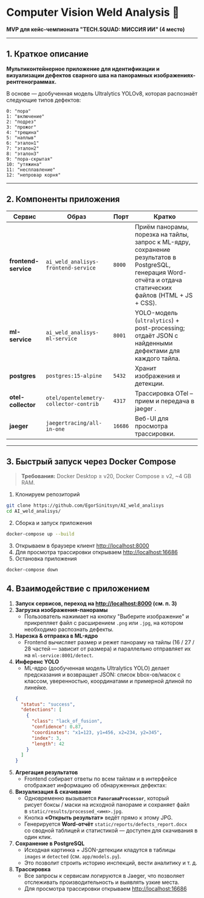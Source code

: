 # Computer Vision Weld Analysis 🚀  

**MVP для кейс-чемпионата "TECH.SQUAD: МИССИЯ ИИ" (4 место)**

---

## 1. Краткое описание

**Мультиконтейнерное приложение для идентификации и визуализации дефектов сварного шва на панорамных изображениях-рентгенограммах.**

В основе — дообученная модель Ultralytics YOLOv8, которая распознаёт следующие типов дефектов:

    0: "пора"
    1: "включение"
    2: "подрез"
    3: "прожог"
    4: "трещина"
    5: "наплыв"
    6: "эталон1"
    7: "эталон2"
    8: "эталон3"
    9: "пора-скрытая"
    10: "утяжина"
    11: "несплавление"
    12: "непровар корня"


---

## 2. Компоненты приложения

| Сервис | Образ | Порт | Кратко                                                                                                                                                        |
|--------|-------|------|---------------------------------------------------------------------------------------------------------------------------------------------------------------|
| **frontend-service** | `ai_weld_analisys-frontend-service` | `8000` | Приём панорамы, порезка на тайлы, запрос к ML-ядру, сохранение результатов в PostgreSQL, генерация Word-отчёта и отдача статических файлов (HTML + JS + CSS). |
| **ml-service** | `ai_weld_analisys-ml-service` | `8001` | YOLO-модель (`ultralytics`) + post-processing; отдаёт JSON с найденными дефектами для каждого тайла.                                                          |
| **postgres** | `postgres:15-alpine` | `5432` | Хранит изображения и детекции.                                                                                                                                |
| **otel-collector** | `otel/opentelemetry-collector-contrib` | `4317` | Трассировка OTel – прием и передача в jaeger .                                                                                                                |
| **jaeger**  | `jaegertracing/all-in-one` | `16686` | Веб-UI для просмотра трассировки.                                                                                                                             |

---

## 3. Быстрый запуск через Docker Compose

> **Требования:** Docker Desktop ≥ v20, Docker Compose ≥ v2, ~4 GB RAM.

1) Клонируем репозиторий
```bash
git clone https://github.com/EgorSinitsyn/AI_weld_analisys
cd AI_weld_analisys/
```
2) Сборка и запуск приложения
```bash
docker-compose up --build
```
3) Открываем в браузере клиент [http://localhost:8000](http://localhost:8000)
4) Для просмотра трассировки открываем [http://localhost:16686](http://localhost:16686)
5) Остановка приложения
```bash
docker-compose down
```

## 4. Взаимодействие с приложением

1. **Запуск сервисов, переход на [http://localhost:8000](http://localhost:8000) (см. п. 3)**
2. **Загрузка изображения-панорамы**
   - Пользователь нажимает на кнопку "Выберите изображение" и прикрепляет файл с расширением `.png` или `.jpg`, на котором необходимо распознать дефекты. 
3. **Нарезка & отправка в ML-ядро** 
   - Frontend вычисляет размер и режет панораму на тайлы (16 / 27 / 28 частей — зависит от размера) и параллельно отправляет их на `ml-service:8001/detect`.
4. **Инференс YOLO**  
   - ML-ядро (дообученная модель Ultralytics YOLO) делает предсказания и возвращает JSON: список bbox-ов/масок с классом, уверенностью, координатами и примерной длиной по линейке.
   ```json
   {
     "status": "success",
     "detections": [
       {
         "class": "lack_of_fusion",
         "confidence": 0.87,
         "coordinates": "x1=123, y1=456, x2=234, y2=345",
         "index": 3,
         "length": 42
       }
     ]
   }
   ```
5. **Агрегация результатов**
   - Frontend собирает ответы по всем тайлам и в интерфейсе отображает информацию об обнаруженных дефектах:
6. **Визуализация & скачивание**
   - Одновременно вызывается **`PanoramaProcessor`**, который  
     рисует боксы / маски на исходной панораме и сохраняет файл  
     в `static/results/processed_<имя>.jpg`.
   - Кнопка **«Открыть результат»** ведёт прямо к этому JPG.
   - Генерируется **Word-отчёт** `static/reports/defects_report.docx`  
     со сводной таблицей и статистикой — доступен для скачивания в один клик.
7. **Сохранение в PostgreSQL**
   - Исходная картинка + JSON-детекции кладутся в таблицы  
     `images` и `detected` (см. `app/models.py`).
   - Это позволит строить историю инспекций, вести аналитику и т. д.
8. **Трассировка**
   - Все запросы к сервисам логируются в Jaeger, что позволяет отслеживать производительность и выявлять узкие места.
   - Для просмотра трассировки открываем [http://localhost:16686](http://localhost:16686)
